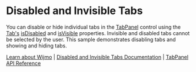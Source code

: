 Disabled and Invisible Tabs
===========================

You can disable or hide individual tabs in the [TabPanel](https://www.grapecity.com/wijmo/api/classes/wijmo_nav.tabpanel.html) control using the [Tab's](https://www.grapecity.com/wijmo/api/classes/wijmo_nav.tab.html) [isDisabled](https://www.grapecity.com/wijmo/api/classes/wijmo_nav.tab.html#isdisabled) and [isVisible](https://www.grapecity.com/wijmo/api/classes/wijmo_nav.tab.html#isvisible) properties. Invisible and disabled tabs cannot be selected by the user. This sample demonstrates disabling tabs and showing and hiding tabs.

[Learn about Wijmo](https://www.grapecity.com/wijmo) | [Disabled and Invisible Tabs Documentation](https://www.grapecity.com/wijmo/docs/Topics/Nav/TabPanel/Disabled-And-Invisible-Tabs) | [TabPanel API Reference](https://www.grapecity.com/wijmo/api/classes/wijmo_nav.tabpanel.html)